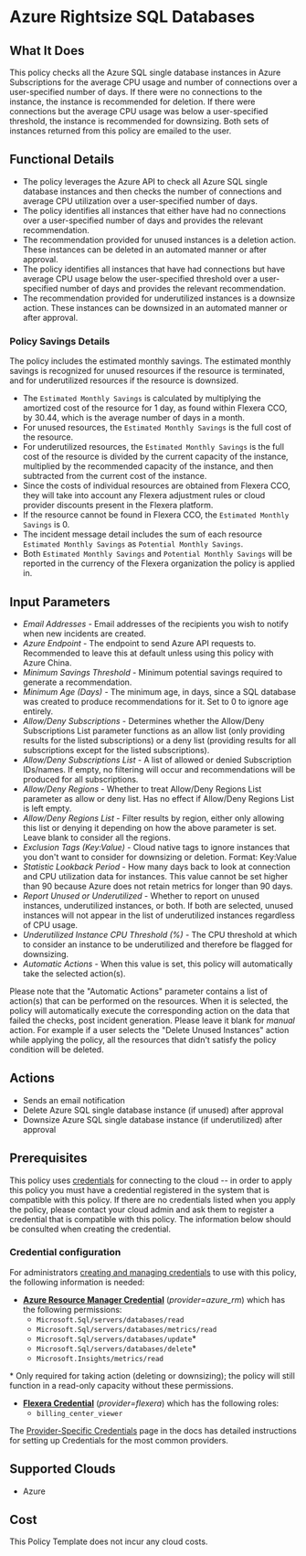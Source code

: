 # Azure Rightsize SQL Databases

## What It Does

This policy checks all the Azure SQL single database instances in Azure Subscriptions for the average CPU usage and number of connections over a user-specified number of days. If there were no connections to the instance, the instance is recommended for deletion. If there were connections but the average CPU usage was below a user-specified threshold, the instance is recommended for downsizing. Both sets of instances returned from this policy are emailed to the user.

## Functional Details

- The policy leverages the Azure API to check all Azure SQL single database instances and then checks the number of connections and average CPU utilization over a user-specified number of days.
- The policy identifies all instances that either have had no connections over a user-specified number of days and provides the relevant recommendation.
- The recommendation provided for unused instances is a deletion action. These instances can be deleted in an automated manner or after approval.
- The policy identifies all instances that have had connections but have average CPU usage below the user-specified threshold over a user-specified number of days and provides the relevant recommendation.
- The recommendation provided for underutilized instances is a downsize action. These instances can be downsized in an automated manner or after approval.

### Policy Savings Details

The policy includes the estimated monthly savings. The estimated monthly savings is recognized for unused resources if the resource is terminated, and for underutilized resources if the resource is downsized.

- The `Estimated Monthly Savings` is calculated by multiplying the amortized cost of the resource for 1 day, as found within Flexera CCO, by 30.44, which is the average number of days in a month.
- For unused resources, the `Estimated Monthly Savings` is the full cost of the resource.
- For underutilized resources, the `Estimated Monthly Savings` is the full cost of the resource is divided by the current capacity of the instance, multiplied by the recommended capacity of the instance, and then subtracted from the current cost of the instance.
- Since the costs of individual resources are obtained from Flexera CCO, they will take into account any Flexera adjustment rules or cloud provider discounts present in the Flexera platform.
- If the resource cannot be found in Flexera CCO, the `Estimated Monthly Savings` is 0.
- The incident message detail includes the sum of each resource `Estimated Monthly Savings` as `Potential Monthly Savings`.
- Both `Estimated Monthly Savings` and `Potential Monthly Savings` will be reported in the currency of the Flexera organization the policy is applied in.

## Input Parameters

- *Email Addresses* - Email addresses of the recipients you wish to notify when new incidents are created.
- *Azure Endpoint* - The endpoint to send Azure API requests to. Recommended to leave this at default unless using this policy with Azure China.
- *Minimum Savings Threshold* - Minimum potential savings required to generate a recommendation.
- *Minimum Age (Days)* - The minimum age, in days, since a SQL database was created to produce recommendations for it. Set to 0 to ignore age entirely.
- *Allow/Deny Subscriptions* - Determines whether the Allow/Deny Subscriptions List parameter functions as an allow list (only providing results for the listed subscriptions) or a deny list (providing results for all subscriptions except for the listed subscriptions).
- *Allow/Deny Subscriptions List* - A list of allowed or denied Subscription IDs/names. If empty, no filtering will occur and recommendations will be produced for all subscriptions.
- *Allow/Deny Regions* - Whether to treat Allow/Deny Regions List parameter as allow or deny list. Has no effect if Allow/Deny Regions List is left empty.
- *Allow/Deny Regions List* - Filter results by region, either only allowing this list or denying it depending on how the above parameter is set. Leave blank to consider all the regions.
- *Exclusion Tags (Key:Value)* - Cloud native tags to ignore instances that you don't want to consider for downsizing or deletion. Format: Key:Value
- *Statistic Lookback Period* - How many days back to look at connection and CPU utilization data for instances. This value cannot be set higher than 90 because Azure does not retain metrics for longer than 90 days.
- *Report Unused or Underutilized* - Whether to report on unused instances, underutilized instances, or both. If both are selected, unused instances will not appear in the list of underutilized instances regardless of CPU usage.
- *Underutilized Instance CPU Threshold (%)* - The CPU threshold at which to consider an instance to be underutilized and therefore be flagged for downsizing.
- *Automatic Actions* - When this value is set, this policy will automatically take the selected action(s).

Please note that the "Automatic Actions" parameter contains a list of action(s) that can be performed on the resources. When it is selected, the policy will automatically execute the corresponding action on the data that failed the checks, post incident generation. Please leave it blank for *manual* action.
For example if a user selects the "Delete Unused Instances" action while applying the policy, all the resources that didn't satisfy the policy condition will be deleted.

## Actions

- Sends an email notification
- Delete Azure SQL single database instance (if unused) after approval
- Downsize Azure SQL single database instance (if underutilized) after approval

## Prerequisites

This policy uses [credentials](https://docs.flexera.com/flexera/EN/Automation/ManagingCredentialsExternal.htm) for connecting to the cloud -- in order to apply this policy you must have a credential registered in the system that is compatible with this policy. If there are no credentials listed when you apply the policy, please contact your cloud admin and ask them to register a credential that is compatible with this policy. The information below should be consulted when creating the credential.

### Credential configuration

For administrators [creating and managing credentials](https://docs.flexera.com/flexera/EN/Automation/ManagingCredentialsExternal.htm) to use with this policy, the following information is needed:

- [**Azure Resource Manager Credential**](https://docs.flexera.com/flexera/EN/Automation/ProviderCredentials.htm#automationadmin_109256743_1124668) (*provider=azure_rm*) which has the following permissions:
  - `Microsoft.Sql/servers/databases/read`
  - `Microsoft.Sql/servers/databases/metrics/read`
  - `Microsoft.Sql/servers/databases/update`*
  - `Microsoft.Sql/servers/databases/delete`*
  - `Microsoft.Insights/metrics/read`

\* Only required for taking action (deleting or downsizing); the policy will still function in a read-only capacity without these permissions.

- [**Flexera Credential**](https://docs.flexera.com/flexera/EN/Automation/ProviderCredentials.htm) (*provider=flexera*) which has the following roles:
  - `billing_center_viewer`

The [Provider-Specific Credentials](https://docs.flexera.com/flexera/EN/Automation/ProviderCredentials.htm) page in the docs has detailed instructions for setting up Credentials for the most common providers.

## Supported Clouds

- Azure

## Cost

This Policy Template does not incur any cloud costs.
